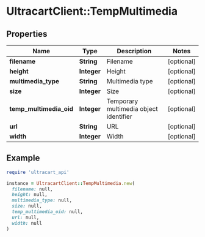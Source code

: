 # UltracartClient::TempMultimedia

## Properties

| Name | Type | Description | Notes |
| ---- | ---- | ----------- | ----- |
| **filename** | **String** | Filename | [optional] |
| **height** | **Integer** | Height | [optional] |
| **multimedia_type** | **String** | Multimedia type | [optional] |
| **size** | **Integer** | Size | [optional] |
| **temp_multimedia_oid** | **Integer** | Temporary multimedia object identifier | [optional] |
| **url** | **String** | URL | [optional] |
| **width** | **Integer** | Width | [optional] |

## Example

```ruby
require 'ultracart_api'

instance = UltracartClient::TempMultimedia.new(
  filename: null,
  height: null,
  multimedia_type: null,
  size: null,
  temp_multimedia_oid: null,
  url: null,
  width: null
)
```

